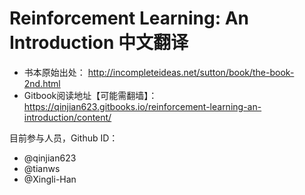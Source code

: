# Reinforcement Learning: An Introduction 中文翻译
+ 书本原始出处： http://incompleteideas.net/sutton/book/the-book-2nd.html
+ Gitbook阅读地址【可能需翻墙】： https://qinjian623.gitbooks.io/reinforcement-learning-an-introduction/content/

目前参与人员，Github ID：
+ @qinjian623
+ @tianws
+ @Xingli-Han






